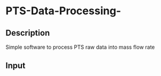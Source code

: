 # PTS-Data-Processing-

## Description
Simple software to process PTS raw data into mass flow rate

## Input 

